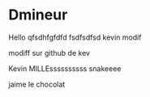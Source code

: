 # Dmineur
Hello
qfsdhfgfdfd
fsdfsdfsd
kevin modif

modiff sur github de kev


Kevin MILLEssssssssss snakeeee

jaime le chocolat
